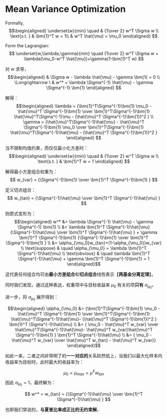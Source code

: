 # Mean Variance Optimization

Formally, 
$$\begin{aligned}
\underset{w}{min} \quad & {1\over 2} w^T \Sigma w \\
\text{s.t. } & \bm{1}^T w = 1\\
& w^T \hat{\mu} = \mu_0
\end{aligned}
$$

Form the Lagrangian:
$$
\underset{w,\lambda,\gamma}{min} \quad {1\over 2} w^T \Sigma w + \lambda(\mu_0-w^T \hat{\mu})+\gamma(1-\bm{1}^T w)
$$

对 $w$ 求导，
$$\begin{aligned}
& \Sigma w - \lambda \hat{\mu} - \gamma \bm{1} = 0 \\
\Longrightarrow \ & w^* = \lambda \Sigma^{-1} \hat{\mu} - \gamma \Sigma^{-1} \bm{1}
\end{aligned}
$$

解得：
$$\begin{aligned}
\lambda = {\bm{1}^T\Sigma^{-1}\bm{1} \mu_0 - \hat{\mu}^T \Sigma^{-1}\bm{1} \over \bm{1}^T\Sigma^{-1}\bm{1} \hat{\mu}^T\Sigma^{-1}\mu - (\hat{\mu}^T \Sigma^{-1}\bm{1})^2 } \\
\gamma = {\hat{\mu}^T\Sigma^{-1}\hat{\mu} - \hat{\mu}^T \Sigma^{-1}\bm{1} \mu_0 \over \bm{1}^T\Sigma^{-1}\bm{1} \hat{\mu}^T\Sigma^{-1}\hat{\mu} - (\hat{\mu}^T \Sigma^{-1}\bm{1})^2 }
\end{aligned}
$$

当不限制均值约束，而仅仅最小化方差时：
$$\begin{aligned}
\underset{w}{min} \quad & {1\over 2} w^T \Sigma w \\
\text{s.t. } & \bm{1}^T w = 1
\end{aligned}
$$

解得最小方差组合权重为：
$$
w_{var} = {\Sigma^{-1}\bm{1} \over \bm{1}^T \Sigma^{-1}\bm{1} }
$$

定义切点组合：
$$
w_{tan} = {\Sigma^{-1}\hat{\mu} \over \bm{1}^T \Sigma^{-1}\hat{\mu} }
$$

则原式变形为：
$$\begin{aligned}
w^* &= \lambda \Sigma^{-1} \hat{\mu} - \gamma \Sigma^{-1} \bm{1} \\ 
&= \lambda \bm{1}^T \Sigma^{-1}\hat{\mu}{\Sigma^{-1}\hat{\mu} \over \bm{1}^T \Sigma^{-1}\hat{\mu} } + \gamma \bm{1}^T \Sigma^{-1}\bm{1} {\Sigma^{-1}\bm{1} \over \bm{1}^T \Sigma^{-1}\bm{1} } \\
&= \alpha_{\mu_0}w_{tan}+(1-\alpha_{\mu_0})w_{var} \\
\text{suppose} & \quad \alpha_{\mu_0} = \lambda \bm{1}^T \Sigma^{-1}\hat{\mu} \\
\text{obvious} & \quad \lambda \bm{1}^T \Sigma^{-1}\hat{\mu} + \gamma \bm{1}^T \Sigma^{-1}\bm{1} = 1 
\end{aligned}$$

这代表任何组合均可由**最小方差组合**和**切点组合**线性表示【**两基金分离定理**】。

同时我们发现，通过这种表达，权重项中与目标收益率 $\mu_0$ 有关的项**只有** $\alpha_{\mu_0}$。

进一步，将 $\alpha_{\mu_0}$ 展开得到：

$$\begin{aligned}
\alpha_{\mu_0} &= {\bm{1}^T\Sigma^{-1}\bm{1} \mu_0 - \hat{\mu}^T \Sigma^{-1}\bm{1} \over \bm{1}^T\Sigma^{-1}\bm{1} \hat{\mu}^T\Sigma^{-1}\hat{\mu}- (\hat{\mu}^T \Sigma^{-1}\bm{1})^2 } \bm{1}^T \Sigma^{-1}\hat{\mu} \\
&= { \mu_0 - \hat{\mu}^T w_{var} \over  \hat{\mu}^T\Sigma^{-1}\hat{\mu}- \hat{\mu}^T w_{var}\hat{\mu}^T \Sigma^{-1}\bm{1} } \bm{1}^T \Sigma^{-1}\hat{\mu} \\
&= { \mu_0 - \hat{\mu}^T w_{var} \over  \hat{\mu}^T w_{tan} - \hat{\mu}^T w_{var}}
\end{aligned}$$

如此一来，二者之间非常明了的**一一对应的**关系跃然纸上，当我们以最大化样本内收益率为目标时，此时最大的收益率为：

$$
\mu_0 = \mu_{max} = \hat{\mu}^T w_{tan}
$$
因此 $\alpha_{\mu_0}=1$，最终解为：

$$
w^* = w_{tan} = {\Sigma^{-1}\hat{\mu} \over \bm{1}^T \Sigma^{-1}\hat{\mu} }
$$

也即我们常说的，**与夏普比率成正比的无约束解**。



